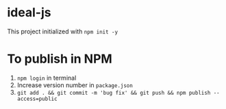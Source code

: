 # ideal-js

This project initialized with `npm init -y`



# To publish in NPM
1. `npm login` in terminal
1. Increase version number in `package.json`
1. `git add . && git commit -m 'bug fix' && git push && npm publish --access=public`